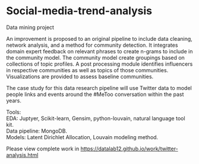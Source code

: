 # Social-media-trend-analysis
Data mining project

An improvement is proposed to an original pipeline to include data cleaning, network analysis, and a method for
community detection. It integrates domain expert feedback on relevant phrases to create n-grams to include in the
community model. The community model create groupings based on collections of topic profiles. A post processing
module identifies influencers in respective communities as well as topics of those communities. Visualizations are
provided to assess baseline communities.

The case study for this data research pipeline will use Twitter data to model people links and events around the
#MeToo conversation within the past years. 

Tools:  
EDA: Juptyer, Scikit-learn, Gensim, python-louvain, natural language tool kit.       
Data pipeline: MongoDB.       
Models: Latent Dirichlet Allocation, Louvain modeling method.        
                                           
                                           
Please view complete work in https://datalab12.github.io/work/twitter-analysis.html




